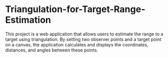 # Triangulation-for-Target-Range-Estimation
This project is a web application that allows users to estimate the range to a target using triangulation. By setting two observer points and a target point on a canvas, the application calculates and displays the coordinates, distances, and angles between these points.
